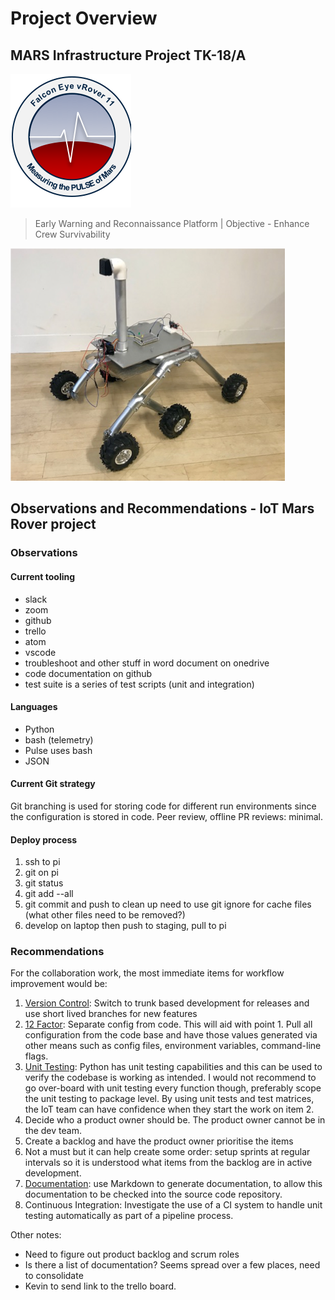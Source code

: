# Project Overview #

## MARS Infrastructure Project TK-18/A ##

![logo](images/falconeye.png)

> Early Warning and Reconnaissance Platform | Objective - Enhance Crew Survivability

![Rover scale model](images/rover.png)

## Observations and Recommendations - IoT Mars Rover project ##

### Observations ###

#### Current tooling ####

* slack
* zoom
* github
* trello
* atom
* vscode
* troubleshoot and other stuff in word document on onedrive
* code documentation on github
* test suite is a series of test scripts (unit and integration)

#### Languages ####

* Python
* bash (telemetry)
* Pulse uses bash
* JSON

#### Current Git strategy ####

Git branching is used for storing code for different run environments since the configuration is stored in code.
Peer review, offline PR reviews: minimal.

#### Deploy process ####

1. ssh to pi
2. git on pi
3. git status
4. git add --all
5. git commit and push to clean up
need to use git ignore for cache files (what other files need to be removed?)
6. develop on laptop then push to staging, pull to pi

### Recommendations ###

For the collaboration work, the most immediate items for workflow improvement would be:

1. [Version Control](https://github.com/jricho/iot/blob/master/vcs/vcs.md): Switch to trunk based development for releases and use short lived branches for new features
2. [12 Factor](https://github.com/jricho/iot/blob/master/12factor/12factor.md): Separate config from code. This will aid with point 1. Pull all configuration from the code base and have those values generated via other means such as config files, environment variables, command-line flags.
3. [Unit Testing](https://github.com/jricho/iot/blob/master/testing/testing.md): Python has unit testing capabilities and this can be used to verify the codebase is working as intended. I would not recommend to go over-board with unit testing every function though, preferably scope the unit testing to package level. By using unit tests and test matrices, the IoT team can have confidence when they start the work on item 2.
4. Decide who a product owner should be. The product owner cannot be in the dev team.
5. Create a backlog and have the product owner prioritise the items
6. Not a must but it can help create some order: setup sprints at regular intervals so it is understood what items from the backlog are in active development.
7. [Documentation](https://github.com/jricho/iot/blob/master/documentation/doco.md): use Markdown to generate documentation, to allow this documentation to be checked into the source code repository.
8. Continuous Integration: Investigate the use of a CI system to handle unit testing automatically as part of a pipeline process.

Other notes:

* Need to figure out product backlog and scrum roles
* Is there a list of documentation?  Seems spread over a few places, need to consolidate
* Kevin to send link to the trello board.
